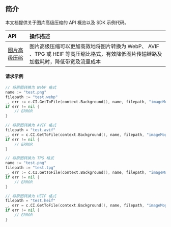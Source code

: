 ## 简介

本文档提供关于图片高级压缩的 API 概览以及 SDK 示例代码。


| API                                                          | 操作描述                                                     |
| :----------------------------------------------------------- | :----------------------------------------------------------- |
| [图片高级压缩](https://cloud.tencent.com/document/product/436/48987) | 图片高级压缩可以更加高效地将图片转换为 WebP、 AVIF 、TPG 或 HEIF 等高压缩比格式，有效降低图片传输链路及加载耗时，降低带宽及流量成本 |


#### 请求示例

``` go
// 将原图转换为 WebP 格式
name := "test.png"
filepath := "test.webp"
_, err := c.CI.GetToFile(context.Background(), name, filepath, "imageMogr2/format/webp", nil)
if err != nil {
	// ERROR
}

// 将原图转换为 AVIF 格式
filepath = "test.avif"
_, err = c.CI.GetToFile(context.Background(), name, filepath, "imageMogr2/format/avif", nil)
if err != nil {
	// ERROR
}

// 将原图转换为 TPG 格式
name := "test.png"
filepath := "test.tpg"
_, err := c.CI.GetToFile(context.Background(), name, filepath, "imageMogr2/format/tpg", nil)
if err != nil {
	// ERROR
}

// 将原图转换为 HEIF 格式
filepath = "test.heif"
_, err = c.CI.GetToFile(context.Background(), name, filepath, "imageMogr2/format/heif", nil)
if err != nil {
	// ERROR
}
```
